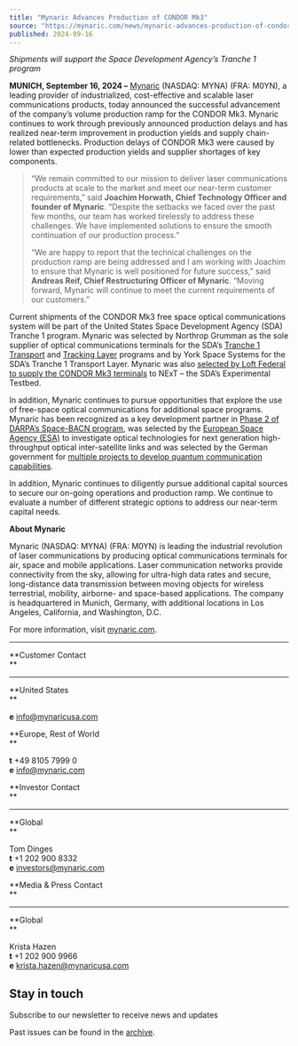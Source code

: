 ```yaml
---
title: "Mynaric Advances Production of CONDOR Mk3"
source: "https://mynaric.com/news/mynaric-advances-production-of-condor-mk3/"
published: 2024-09-16
---
```

*Shipments will support the Space Development Agency’s Tranche 1 program*

**MUNICH, September 16, 2024 –** [Mynaric](https://mynaric.com/) (NASDAQ: MYNA) (FRA: M0YN), a leading provider of industrialized, cost-effective and scalable laser communications products, today announced the successful advancement of the company’s volume production ramp for the CONDOR Mk3. Mynaric continues to work through previously announced production delays and has realized near-term improvement in production yields and supply chain-related bottlenecks. Production delays of CONDOR Mk3 were caused by lower than expected production yields and supplier shortages of key components.

> “We remain committed to our mission to deliver laser communications products at scale to the market and meet our near-term customer requirements,” said **Joachim Horwath, Chief Technology Officer and founder of Mynaric**. “Despite the setbacks we faced over the past few months, our team has worked tirelessly to address these challenges. We have implemented solutions to ensure the smooth continuation of our production process.”
> 
> “We are happy to report that the technical challenges on the production ramp are being addressed and I am working with Joachim to ensure that Mynaric is well positioned for future success,” said **Andreas Reif, Chief Restructuring Officer of Mynaric**. “Moving forward, Mynaric will continue to meet the current requirements of our customers.”

Current shipments of the CONDOR Mk3 free space optical communications system will be part of the United States Space Development Agency (SDA) Tranche 1 program. Mynaric was selected by Northrop Grumman as the sole supplier of optical communications terminals for the SDA’s [Tranche 1 Transport](https://mynaric.com/news/mynaric-acts-as-sole-laser-communication-supplier-for-northrop-grumman-as-part-of-milestone-u-s-government-program/) and [Tracking Layer](https://mynaric.com/news/mynaric-to-provide-optical-communications-terminals-to-northrop-grumman-as-part-of-the-space-development-agencys-tranche-1-tracking-layer-program/) programs and by York Space Systems for the SDA’s Tranche 1 Transport Layer. Mynaric was also [selected by Loft Federal to supply the CONDOR Mk3 terminals](https://mynaric.com/news/mynaric-receives-order-from-loft%e2%80%8b-federal%e2%80%8b-for-condor-mk3-optical-communications-terminals-to-support-next-sdas-experimental-testbed/) to NExT – the SDA’s Experimental Testbed.

In addition, Mynaric continues to pursue opportunities that explore the use of free-space optical communications for additional space programs. Mynaric has been recognized as a key development partner in [Phase 2 of DARPA’s Space-BACN program](https://mynaric.com/news/mynaric-selected-for-phase-2-of-darpa-space-bacn-program/), was selected by the [European Space Agency (ESA)](https://mynaric.com/news/mynaric-selected-by-esa-to-investigate-optical-technologies-for-next-generation-high-throughput-optical-inter-satellite-links/) to investigate optical technologies for next generation high-throughput optical inter-satellite links and was selected by the German government for [multiple projects to develop quantum communication capabilities](https://mynaric.com/news/mynaric-selected-by-german-government-for-multiple-projects-to-develop-quantum-communication-capabilities/).

In addition, Mynaric continues to diligently pursue additional capital sources to secure our on-going operations and production ramp. We continue to evaluate a number of different strategic options to address our near-term capital needs.

**About Mynaric**

Mynaric (NASDAQ: MYNA) (FRA: M0YN) is leading the industrial revolution of laser communications by producing optical communications terminals for air, space and mobile applications. Laser communication networks provide connectivity from the sky, allowing for ultra-high data rates and secure, long-distance data transmission between moving objects for wireless terrestrial, mobility, airborne- and space-based applications. The company is headquartered in Munich, Germany, with additional locations in Los Angeles, California, and Washington, D.C.

For more information, visit [mynaric.com](https://mynaric.com/).

---

**Customer Contact  
**

---

**United States  
**

**e** [info@mynaricusa.com](https://mynaric.com/news/mynaric-advances-production-of-condor-mk3/)

**Europe, Rest of World  
**

**t** +49 8105 7999 0  
**e** [info@mynaric.com](https://mynaric.com/news/mynaric-advances-production-of-condor-mk3/)

**Investor Contact  
**

---

**Global  
**

Tom Dinges  
**t** +1 202 900 8332  
**e** [investors@mynaric.com](https://mynaric.com/news/mynaric-advances-production-of-condor-mk3/)

**Media & Press Contact  
**

---

**Global  
**

Krista Hazen  
**t** +1 202 900 9966  
**e** [krista.hazen@mynaricusa.com](https://mynaric.com/news/mynaric-advances-production-of-condor-mk3/)

## Stay in touch

Subscribe to our newsletter to receive news and updates

Past issues can be found in the [archive](https://us17.campaign-archive.com/home/?u=7b919ac48d490499a79acff9f&id=aaebe0d6df).